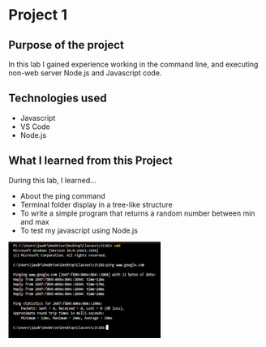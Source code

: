 # Project 1 


## Purpose of the project
In this lab I gained experience working in the command line, and executing non-web server Node.js and Javascript code.
## Technologies used 
- Javascript
- VS Code
- Node.js

## What I learned from this Project
During this lab, I learned...
- About the ping command
- Terminal folder display in a tree-like structure
- To write a simple program that returns a random number between min and max
- To test my javascript using Node.js

<img src="p1-break.png" alt="Using the ping command in the command line" width="300">
